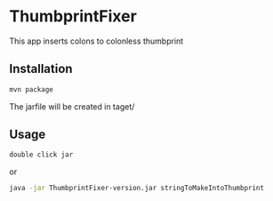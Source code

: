 # ThumbprintFixer
This app inserts colons to colonless thumbprint

## Installation

```bash
mvn package

```
The jarfile will be created in taget/

## Usage

```bash
double click jar 
```
or 
```bash
java -jar ThumbprintFixer-version.jar stringToMakeIntoThumbprint
```
